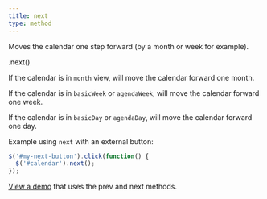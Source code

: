```yaml
---
title: next
type: method
---
```


Moves the calendar one step forward (by a month or week for example).

<div class='spec' markdown='1'>
.next()
</div>

If the calendar is in `month` view, will move the calendar forward one month.

If the calendar is in `basicWeek` or `agendaWeek`, will move the calendar forward one week.

If the calendar is in `basicDay` or `agendaDay`, will move the calendar forward one day.

Example using `next` with an external button:

```js
$('#my-next-button').click(function() {
  $('#calendar').next();
});
```

[View a demo](date-api-buttons-demo) that uses the prev and next methods.
